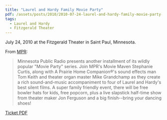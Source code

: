 ```yaml
---
title: "Laurel and Hardy Family Movie Party"
pdf: /assets/posts/2010/2010-07-24-laurel-and-hardy-family-movie-party-tickets.pdf
tags:
  - Laurel and Hardy
  - Fitzgerald Theater
---
```

July 24, 2010 at the Fitzgerald Theater in Saint Paul, Minnesota.

From [MPR](https://web.archive.org/web/20221126043321/https://www.mpr.org/stories/2010/06/30/mprmovieparty):

> Minnesota Public Radio presents another installment of its wildly popular "Movie Party" series. Join MPR's Movie Maven Stephanie Curtis, along with A Prairie Home Companion®'s sound effects man Tom Keith and theater organ master Mike Grandchamp as they create a rich sound-and-music accompaniment to four of Laurel and Hardy's best silent films.
> A super family friendly event, there will be free bowler hats for kids, free popcorn, plus a live slapstick half-time show from theater maker Jon Ferguson and a big finish--bring your dancing shoes!

[Ticket PDF](/assets/posts/2010/2010-07-24-laurel-and-hardy-family-movie-party-tickets.pdf)
